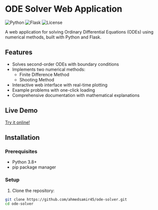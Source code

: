 ﻿# ODE Solver Web Application

![Python](https://img.shields.io/badge/python-3.8+-blue.svg)
![Flask](https://img.shields.io/badge/flask-2.0+-green.svg)
![License](https://img.shields.io/badge/license-MIT-orange.svg)

A web application for solving Ordinary Differential Equations (ODEs) using numerical methods, built with Python and Flask.

## Features

- Solves second-order ODEs with boundary conditions
- Implements two numerical methods:
  - Finite Difference Method
  - Shooting Method
- Interactive web interface with real-time plotting
- Example problems with one-click loading
- Comprehensive documentation with mathematical explanations

## Live Demo

[Try it online!](https://ahmedsamir45-ode-solver.herokuapp.com)


## Installation

### Prerequisites

- Python 3.8+
- pip package manager

### Setup

1. Clone the repository:
```bash
git clone https://github.com/ahmedsamir45/ode-solver.git
cd ode-solver
